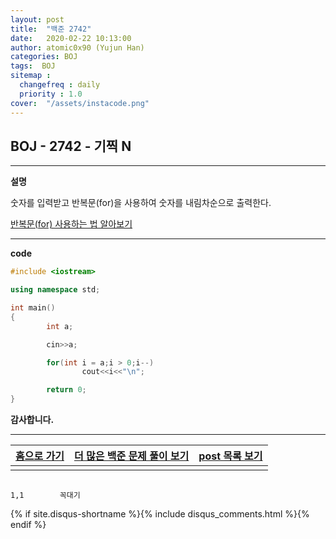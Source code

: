 ```yaml
---
layout: post
title:  "백준 2742"
date:   2020-02-22 10:13:00
author: atomic0x90 (Yujun Han)
categories: BOJ
tags:  BOJ
sitemap :
  changefreq : daily
  priority : 1.0
cover:  "/assets/instacode.png"
---
```


## BOJ - 2742 - 기찍 N

---

**설명**

숫자를 입력받고 반복문(for)을 사용하여 숫자를 내림차순으로 출력한다.

[반복문(for) 사용하는 법 알아보기][10]

---

**code**
```cpp
#include <iostream>

using namespace std;

int main()
{
        int a;

        cin>>a;

        for(int i = a;i > 0;i--)
                cout<<i<<"\n";

        return 0;
}
```


**감사합니다.**

---

[홈으로 가기][01]       |[더 많은 백준 문제 풀이 보기][00]      |[post 목록 보기][02]
:------:                |:------:                               |:------:
                        |                                       |

[00]: https://atomic0x90.github.io/posts/#BOJ "Beakjoon post"
[01]: https://atomic0x90.github.io/ "home"
[02]: https://atomic0x90.github.io/posts/ "posts"

[10]: https://atomic0x90.github.io/c++/2020/02/19/c++-for.html "C++ for 사용법"

                                                                                                    1,1        꼭대기
{% if site.disqus-shortname %}{% include disqus_comments.html %}{% endif %}

